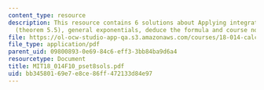```yaml
---
content_type: resource
description: This resource contains 6 solutions about Applying integration by parts
  (theorem 5.5), general exponentials, deduce the formula and course notes.
file: https://ol-ocw-studio-app-qa.s3.amazonaws.com/courses/18-014-calculus-with-theory-fall-2010/bb34580169e7e8ce86ff472133d84e97_MIT18_014F10_pset8sols.pdf
file_type: application/pdf
parent_uid: 09800893-0e69-84c6-eff3-3bb84ba9d6a4
resourcetype: Document
title: MIT18_014F10_pset8sols.pdf
uid: bb345801-69e7-e8ce-86ff-472133d84e97
---
```

